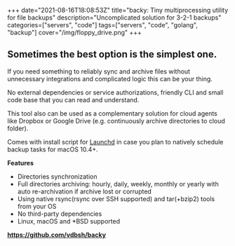 +++
date="2021-08-16T18:08:53Z"
title="backy: Tiny multiprocessing utility for file backups"
description="Uncomplicated solution for 3-2-1 backups"
categories=["servers", "code"]
tags=["servers", "code", "golang", "backup"]
cover="/img/floppy_drive.png"
+++

## Sometimes the best option is the simplest one. 

If you need something to reliably sync and archive files without unnecessary integrations and complicated logic this can be your thing. 

No external dependencies or service authorizations, friendly CLI and small code base that you can read and understand. 

This tool also can be used as a complementary solution for cloud agents like Dropbox or Google Drive (e.g. continuously archive directories to cloud folder). 

Comes with install script for [Launchd](https://support.apple.com/guide/terminal/script-management-with-launchd-apdc6c1077b-5d5d-4d35-9c19-60f2397b2369/mac) in case you plan to natively schedule backup tasks for macOS 10.4+.

**Features**

* Directories synchronization
* Full directories archiving: hourly, daily, weekly, monthly or yearly with auto re-archivation if archive lost or corrupted
* Using native rsync(rsync over SSH supported) and tar(+bzip2) tools from your OS
* No third-party dependencies
* Linux, macOS and *BSD supported

**https://github.com/vdbsh/backy**